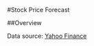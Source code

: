 #Stock Price Forecast

##Overview

Data source: [Yahoo Finance](https://finance.yahoo.com/quote/%5EBSESN/history?p=%5EBSESN)
